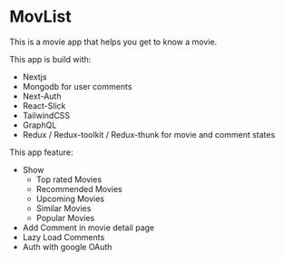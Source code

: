 # MovList
This is a movie app that helps you get to know a movie. 

This app is build with:
- Nextjs
- Mongodb for user comments
- Next-Auth
- React-Slick
- TailwindCSS
- GraphQL
- Redux / Redux-toolkit / Redux-thunk for movie and comment states

This app feature:
- Show
  - Top rated Movies
  - Recommended Movies
  - Upcoming Movies
  - Similar Movies
  - Popular Movies
- Add Comment in movie detail page
- Lazy Load Comments
- Auth with google OAuth
